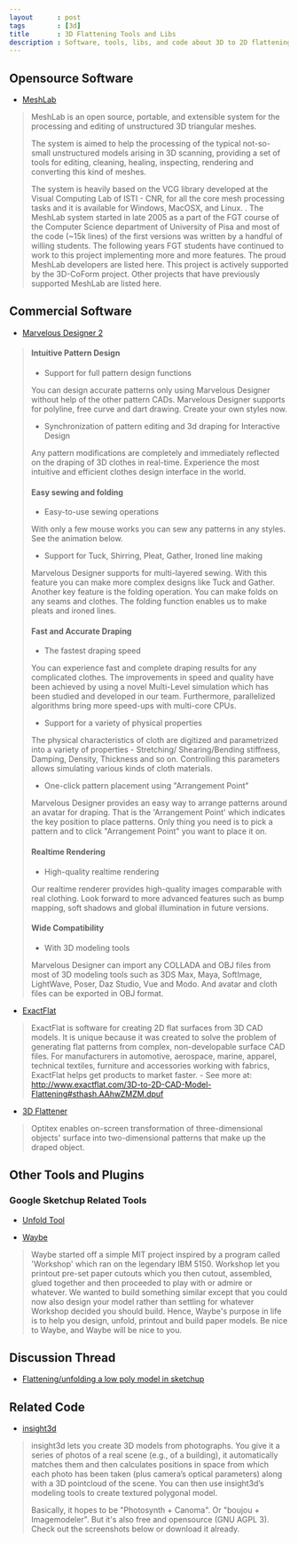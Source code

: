 ```yaml
---
layout      : post
tags        : [3d]
title       : 3D Flattening Tools and Libs 
description : Software, tools, libs, and code about 3D to 2D flattening.
---
```


Opensource Software
---------------------------------

+ [MeshLab](http://meshlab.sourceforge.net/)

>MeshLab is an open source, portable, and extensible system for the processing and editing of unstructured 3D triangular meshes.
>
>The system is aimed to help the processing of the typical not-so-small unstructured models arising in 3D scanning, providing a set of tools for editing, cleaning, healing, inspecting, rendering and converting this kind of meshes.
>
>The system is heavily based on the VCG library developed at the Visual Computing Lab of ISTI - CNR, for all the core mesh processing tasks and it is available for Windows, MacOSX, and Linux. . The MeshLab system started in late 2005 as a part of the FGT course of the Computer Science department of University of Pisa and most of the code (~15k lines) of the first versions was written by a handful of willing students. The following years FGT students have continued to work to this project implementing more and more features. The proud MeshLab developers are listed here. 
This project is actively supported by the 3D-CoForm project. 
Other projects that have previously supported MeshLab are listed here.

Commercial Software
---------------------------------

+ [Marvelous Designer 2](http://www.marvelousdesigner.com/marvelous/)

> #### Intuitive Pattern Design
> + Support for full pattern design functions
> 
> You can design accurate patterns only using Marvelous Designer without help of the other pattern CADs. Marvelous Designer supports for polyline, free curve and dart drawing. Create your own styles now.
> 
> + Synchronization of pattern editing and 3d draping for Interactive Design
>
>Any pattern modifications are completely and immediately reflected on the draping of 3D clothes in real-time. Experience the most intuitive and efficient clothes design interface in the world.
> 
> #### Easy sewing and folding
> 
> + Easy-to-use sewing operations
> 
> With only a few mouse works you can sew any patterns in any styles. See the animation below.
> 
> + Support for Tuck, Shirring, Pleat, Gather, Ironed line making
> 
> Marvelous Designer supports for multi-layered sewing. With this feature you can make more complex designs like Tuck and Gather. Another key feature is the folding operation. You can make folds on any seams and clothes. The folding function enables us to make pleats and ironed lines.
> 
> #### Fast and Accurate Draping
> 
> + The fastest draping speed
> 
> You can experience fast and complete draping results for any complicated clothes. The improvements in speed and quality have been achieved by using a novel Multi-Level simulation which has been studied and developed in our team. Furthermore, parallelized algorithms bring more speed-ups with multi-core CPUs.
> 
> + Support for a variety of physical properties
> 
> The physical characteristics of cloth are digitized and parametrized into a variety of properties - Stretching/ Shearing/Bending stiffness, Damping, Density, Thickness and so on. Controlling this parameters allows simulating various kinds of cloth materials.
> 
> + One-click pattern placement using "Arrangement Point"
> 
> Marvelous Designer provides an easy way to arrange patterns around an avatar for draping. That is the 'Arrangement Point' which indicates the key position to place patterns. Only thing you need is to pick a pattern and to click "Arrangement Point" you want to place it on.
> 
> #### Realtime Rendering
> 
> + High-quality realtime rendering
> 
> Our realtime renderer provides high-quality images comparable with real clothing. Look forward to more advanced features such as bump mapping, soft shadows and global illumination in future versions.
> 
> #### Wide Compatibility
> 
> + With 3D modeling tools
> 
> Marvelous Designer can import any COLLADA and OBJ files from most of 3D modeling tools such as 3DS Max, Maya, SoftImage, LightWave, Poser, Daz Studio, Vue and Modo. And avatar and cloth files can be exported in OBJ format.

+ [ExactFlat](http://www.exactflat.com/3D-to-2D-CAD-Model-Flattening)

> ExactFlat is software for creating 2D flat surfaces from 3D CAD models.  It is unique because it was created to solve the problem of generating flat patterns from complex, non-developable surface CAD files.  For manufacturers in automotive, aerospace, marine, apparel, technical textiles, furniture and accessories working with fabrics, ExactFlat helps get products to market faster. - See more at: http://www.exactflat.com/3D-to-2D-CAD-Model-Flattening#sthash.AAhwZMZM.dpuf

+ [3D Flattener](http://www.optitex.com/zh-hant/node/1134)

> Optitex enables on-screen transformation of three-dimensional objects' surface into two-dimensional patterns that make up the draped object.

Other Tools and Plugins
---------------------------------

### Google Sketchup Related Tools

+ [Unfold Tool](http://sketchuptips.blogspot.hk/2007/08/plugin-unfoldrb.html)

+ [Waybe](http://www.waybe.ca/index.html)

> Waybe started off a simple MIT project inspired by a program called 'Workshop' which ran on the legendary IBM 5150.  Workshop let you printout pre-set paper cutouts which you then cutout, assembled, glued together and then proceeded to play with or admire or whatever.  We wanted to build something similar except that you could now also design your model rather than settling for whatever Workshop decided you should build.  Hence, Waybe's purpose in life is to help you design, unfold, printout and build paper models.  Be nice to Waybe, and Waybe will be nice to you.


Discussion Thread
------------------------------

+ [Flattening/unfolding a low poly model in sketchup](http://www.3dmd.net/forum/3d-discussion-6379.html)

Related Code
------------------------------

+ [insight3d ](http://insight3d.sourceforge.net/)

> insight3d lets you create 3D models from photographs. You give it a series of photos of a real scene (e.g., of a building), it automatically matches them and then calculates positions in space from which each photo has been taken (plus camera’s optical parameters) along with a 3D pointcloud of the scene. You can then use insight3d’s modeling tools to create textured polygonal model.
> 
> Basically, it hopes to be "Photosynth + Canoma". Or "boujou + Imagemodeler". But it's also free and opensource (GNU AGPL 3). Check out the screenshots below or download it already.
